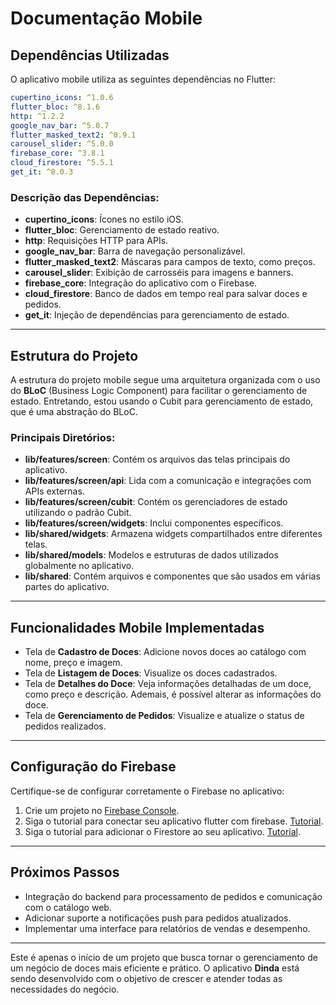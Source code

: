 # Documentação Mobile

## Dependências Utilizadas
O aplicativo mobile utiliza as seguintes dependências no Flutter:

```yaml
cupertino_icons: ^1.0.6
flutter_bloc: ^8.1.6
http: ^1.2.2
google_nav_bar: ^5.0.7
flutter_masked_text2: ^0.9.1
carousel_slider: ^5.0.0
firebase_core: ^3.8.1
cloud_firestore: ^5.5.1
get_it: ^8.0.3
```

### Descrição das Dependências:
- **cupertino_icons**: Ícones no estilo iOS.
- **flutter_bloc**: Gerenciamento de estado reativo.
- **http**: Requisições HTTP para APIs.
- **google_nav_bar**: Barra de navegação personalizável.
- **flutter_masked_text2**: Máscaras para campos de texto, como preços.
- **carousel_slider**: Exibição de carrosséis para imagens e banners.
- **firebase_core**: Integração do aplicativo com o Firebase.
- **cloud_firestore**: Banco de dados em tempo real para salvar doces e pedidos.
- **get_it**: Injeção de dependências para gerenciamento de estado.
---

## Estrutura do Projeto
A estrutura do projeto mobile segue uma arquitetura organizada com o uso do **BLoC** (Business Logic Component) para facilitar o gerenciamento de estado. Entretando, estou usando o Cubit para gerenciamento de estado, que é uma abstração do BLoC.

### Principais Diretórios:
- **lib/features/screen**: Contém os arquivos das telas principais do aplicativo.
- **lib/features/screen/api**: Lida com a comunicação e integrações com APIs externas.
- **lib/features/screen/cubit**: Contém os gerenciadores de estado utilizando o padrão Cubit.
- **lib/features/screen/widgets**: Inclui componentes específicos.
- **lib/shared/widgets**: Armazena widgets compartilhados entre diferentes telas.
- **lib/shared/models**: Modelos e estruturas de dados utilizados globalmente no aplicativo.
- **lib/shared**: Contém arquivos e componentes que são usados em várias partes do aplicativo.

---

## Funcionalidades Mobile Implementadas
- Tela de **Cadastro de Doces**: Adicione novos doces ao catálogo com nome, preço e imagem.
- Tela de **Listagem de Doces**: Visualize os doces cadastrados.
- Tela de **Detalhes do Doce**: Veja informações detalhadas de um doce, como preço e descrição. Ademais, é possível alterar as informações do doce.
- Tela de **Gerenciamento de Pedidos**: Visualize e atualize o status de pedidos realizados.

---

## Configuração do Firebase
Certifique-se de configurar corretamente o Firebase no aplicativo:
1. Crie um projeto no [Firebase Console](https://console.firebase.google.com/).
2. Siga o tutorial para conectar seu aplicativo flutter com firebase. [Tutorial](https://firebase.google.com/docs/flutter/setup?hl=pt-br&platform=ios).
3. Siga o tutorial para adicionar o Firestore ao seu aplicativo. [Tutorial](https://firebase.flutter.dev/docs/firestore/overview/).
---

## Próximos Passos
- Integração do backend para processamento de pedidos e comunicação com o catálogo web.
- Adicionar suporte a notificações push para pedidos atualizados.
- Implementar uma interface para relatórios de vendas e desempenho.

---

Este é apenas o início de um projeto que busca tornar o gerenciamento de um negócio de doces mais eficiente e prático. O aplicativo **Dinda** está sendo desenvolvido com o objetivo de crescer e atender todas as necessidades do negócio.


